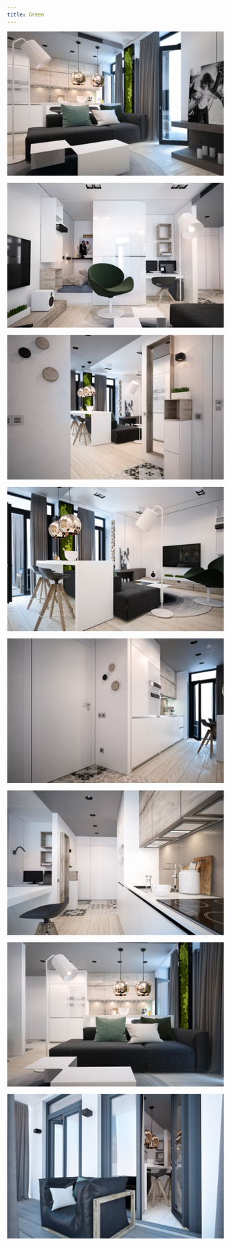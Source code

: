 ```yaml
---
title: Green
---
```


<div class="clearfix"></div>
<div id="project-images" class="owl-carousel owl-theme" markdown="1">

![](Green_1.jpg)

![](Green_2.jpg)

![](Green_3.jpg)

![](Green_4.jpg)

![](Green_5.jpg)

![](Green_6.jpg)

![](Green_7.jpg)

![](Green_8.jpg)

</div>